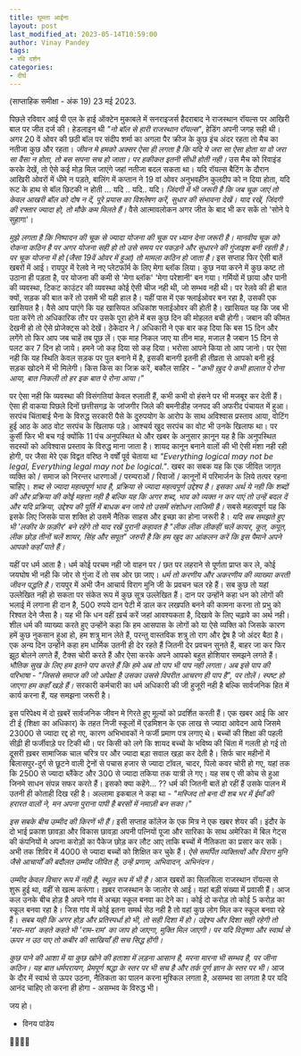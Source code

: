 ```yaml
---
title: घूमता आईना
layout: post
last_modified_at: 2023-05-14T10:59:00
author: Vinay Pandey
tags:
- रवि दर्शन
categories:
- दीर्घ
---
```

(साप्ताहिक समीक्षा - अंक 19)
23 मई 2023.

पिछले रविवार आई पी एल के हाई ऑक्टेन मुकाबले में सनराइजर्स हैदराबाद ने राजस्थान रॉयल्स पर आखिरी बाल पर जीत दर्ज की। हेडलाइन थी _"नो बॉल से हारी राजस्थान रॉयल्स"_, हेडिंग अपनी जगह सही थी। अगर 20 वें ओवर की छठी बॉल पर संदीप शर्मा का अगला पैर क्रीज के कुछ इंच अंदर रहता तो मैच का नतीजा कुछ और रहता। *जीवन मे हमको अक्सर ऐसा ही लगता है कि यदि ये जरा सा ऐसा होता या वो जरा सा वैसा न होता, तो बस सपना सच हो जाता। पर हकीकत इतनी सीधी होती नही।* उस मैच को रिवाइंड करके देखें, तो ऐसे कई मोड़ मिल जाएंगे जहां नतीजा बदल सकता था। यदि रॉयल्स बैटिंग के दौरान आखिरी ओवरों में धीमे न पड़ते, बालिंग में कप्तान ने 19 वां ओवर अनुभवहीन कुलदीप को न दिया होता, यदि रूट के हाथ से बॉल छिटकी न होती ... यदि .. यदि.. यदि। *जिंदगी में भी जरूरी है कि जब चूक जाएं तो केवल आखरी बॉल को दोष न दें, पूरे प्रयास का विश्लेषण करें, सुधार की संभावना देखें। याद रखें, जिंदगी की रफ्तार ज्यादा हो, तो मौके कम मिलते हैं।* वैसे आत्मावलोकन अगर जीत के बाद भी कर सकें तो 'सोने पे सुहागा'। 

*मुझे लगता है कि निष्पादन की चूक से ज्यादा योजना की चूक पर ध्यान देना जरूरी है। मानवीय चूक को रोकना कठिन है पर अगर योजना सही हो तो उसे समय पर पकड़ने और सुधारने की गुंजाइश बनी रहती है। पर चूक योजना में हो (जैसा 19वें ओवर में हुआ) तो मामला कठिन हो जाता है।* इस सप्ताह फिर ऐसी बातें खबरों में आई। रायपुर में रेलवे ने नए प्लेटफॉर्म के लिए मेगा ब्लॉक लिया। कुछ नया करने में कुछ कष्ट तो उठाना ही पड़ता है, पर योजना की कमी से 'मेगा ब्लॉक' 'मेगा परेशानी' बन गया। गर्मियों में छाया और पानी की व्यवस्था, टिकट काउंटर की व्यवस्था कोई ऐसी चीज नही थी, जो सम्भव नही थी। पर रेलवे की ही बात क्यों, सड़क की बात करें तो उसमें भी यही हाल है। यहीं पास में एक फ्लाईओवर बन रहा है, उसकी एक खासियत है। वैसे आप पाएंगे कि यह खासियत अधिकांश फ्लाईओवर की होती है। खासियत यह कि जब भी पता करेंगे तो अधिकारिक तौर पर उसके पूरा होने में बस कुछ दिन की मोहलत बची होगी। जबान की कीमत देखनी हो तो ऐसे प्रोजेक्ट्स को देखें। ठेकेदार ने / अधिकारी ने एक बार कह दिया कि बस 15 दिन और लगेंगे तो फिर आप जब चाहें तब पूछ लें। एक माह निकल जाए या तीन माह, मजाल है जबान 15 दिन से पलट कर 7 दिन हो जाये। हमने जो कह दिया सो कह दिया। भरोसा आपने किया तो आप जानो। पर ऐसा नही कि यह स्थिति केवल सड़क पर पुल बनाने में है, इसकी बानगी इतनी ही तीव्रता से आपको बनी हुई सड़क खोदने में भी मिलेगी। किस किस का जिक्र करें, बकौल साहिर - _"कभी ख़ुद पे कभी हालात पे रोना आया, बात निकली तो हर इक बात पे रोना आया।"_ 

पर ऐसा नही कि व्यवस्था की विसंगतियां केवल रुलाती हैं, कभी कभी वो हंसने पर भी मजबूर कर देती हैं। ऐसा ही वाकया पिछले दिनों छत्तीसगढ़ के जांजगीर जिले की बमनीडीह जनपद की अफरीद पंचायत में हुआ। सरपंच चिंताबाई भैना के विरुद्ध सरकारी पैसे के दुरुपयोग के आरोप के साथ अविश्वास प्रस्ताव आया, वोटिंग हुई आठ के आठ वोट सरपंच के खिलाफ पड़े। आश्चर्य खुद सरपंच का वोट भी उनके खिलाफ था। पर कुर्सी फिर भी बच गई क्योंकि 11 पंच अनुपस्थित थे और खबर के अनुसार क़ानून यह है कि अनुपस्थित सदस्यों को अविश्वास प्रस्ताव के विरुद्ध माना जाता है। शायद कानून बनाने वालों की भी ऐसी मंशा नही रही होगी, पर जैसा मेरे एक विद्वत वरिष्ठ ने वर्षों पूर्व चेताया था _"Everything logical may not be legal, Everything legal may not be logical."_. खबर का सबक यह कि एक जीवित जागृत व्यक्ति को / समाज को निरन्तर धारणाओं / परम्पराओं / रिवाजों / कानूनों में परिमार्जन के लिये तत्पर रहना चाहिए। *शब्द से ज्यादा महत्वपूर्ण भाव है, प्रक्रिया से ज्यादा महत्वपूर्ण उद्देश्य है। इसका अर्थ ये नही कि शब्दों की और प्रक्रिया की कोई महत्ता नही है बल्कि यह कि अगर शब्द, भाव को व्यक्त न कर पाएं तो उन्हें बदल दें और यदि प्रक्रिया, उद्देश्य की पूर्ति में बाधक बन जाये तो उसमें संशोधन लाजिमी है।* सबसे महत्वपूर्ण यह कि इसके लिए जिसके पास शक्ति हो उसमें नैतिक साहस और इच्छा का होना जरूरी है। *यदि सब समझते हुए भी 'लकीर के फ़क़ीर' बने रहेंगे तो याद रखें पुरानी कहावत है _"लीक लीक लीकहीं चलें कायर, कूत, कपूत, लीक छोड़ तीनों चलें शायर, सिंह और सपूत"_ जरुरी है कि हम खुद का आंकलन करें कि इस पैमाने अपने आपको कहाँ पाते हैं।*

यहीं पर धर्म आता है। धर्म कोई परचम नही जो वाहन पर / छत पर लहराने से पूर्णता प्राप्त कर ले, कोई जयघोष भी नही कि जोर से गुंजा दें तो सब ओर छा जाए। *धर्म तो करणीय और अकरणीय की व्याख्या करती जीवन पद्धति है।* रायपुर में अभी जैन आचार्य विराग मुनि जी के प्रवचन चल रहे हैं। सब कुछ तो यहां उल्लेखित नही हो सकता पर संकेत रूप में कुछ सूत्र उल्लेखित हैं। दान पर उन्होंने कहा धन को लोगों की भलाई में लगाना ही दान है, 500 रुपये दान पेटी में डाल कर लखपति बनने की कामना करना तो प्रभु को रिश्वत देने जैसा है। यह भी कि धन वहीं ख़र्च करें जहां आवश्यकता है, दिखावे के लिए चढ़ावे का अर्थ नही। शील धर्म की व्याख्या करते हुए उन्होंने कहा कि हम आसपास के लोगों को या ऐसे व्यक्ति को जिसके कारण हमें कुछ नुकसान हुआ हो, हम शत्रु मान लेते हैं, परन्तु वास्तविक शत्रु तो राग और द्वेष है जो अंदर बैठा है। एक अन्य दिन उन्होंने कहा हम धार्मिक उतनी ही देर रहते हैं जितनी देर प्रवचन सुनते हैं, बाहर जा कर फिर झूठ बोलने लगते हैं, टैक्स चोरी करते हैं और ऐसा करके अपने आपको बहुत होशियार समझने लगते हैं। *भौतिक सुख के लिए हम इतने पाप करते हैं कि हमे अब तो पाप भी पाप नही लगता। अब इसे पाप की परिभाषा - _"जिससे समाज की जो अपेक्षा है उसका उससे विपरीत आचरण ही पाप है"_, पर तोलें। स्पष्ट हो जाएगा हम कहाँ खड़े हैं।* सरकारी कर्मचारी का धर्म अधिकारी की जी हुजूरी नही है बल्कि सार्वजनिक हित में कार्य करना हैं, यह समझना जरूरी है। 

इस परिपेक्ष्य में दो ख़बरें सार्वजनिक जीवन मे गिरते हुए मूल्यों को प्रदर्शित करती हैं। एक खबर आई कि आर टी ई (शिक्षा का अधिकार) के तहत निजी स्कूलों में एडमिशन के एक लाख से ज्यादा आवेदन आये जिसमे 23000 से ज्यादा रद्द हो गए, कारण अभिभावकों ने फर्जी प्रमाण पत्र लगाए थे। बच्चों की शिक्षा की पहली सीढ़ी ही फर्जीवाड़े पर टिकी थी। पर किसी को लगे कि शायद बच्चों के भविष्य की चिंता में गलती हो गई तो दूसरी ख़बर सामाजिक चाल चरित्र पर और ज्यादा बड़ा सवाल खड़ा कर देती है। सिर्फ चार महीनों में बिलासपुर-दुर्ग से छूटने वाली ट्रेनों से पचास हजार से ज्यादा टॉवल, चादर, पिलो कवर चोरी हो गए, यहां तक कि 2500 से ज्यादा ब्लैंकेट और 300 से ज्यादा तकिया तक यात्री ले गए। यह सब ए सी कोच से हुआ जिनमे साधन संपन्न सफर करते हैं। इसको क्या कहेंगे... ?? धर्म की जितनी बातें हो रहीं हैं उसके पालन में उतनी ही कोताही दिख रही है। अल्लामा इकबाल ने कहा था - 
_"मस्जिद तो बना दी शब भर में ईमाँ की हरारत वालों ने,_
_मन अपना पुराना पापी है बरसों में नमाज़ी बन सका।"_

*इस सबके बीच उम्मीद की किरणें भी हैं।* इसी सप्ताह कॉलेज के एक मित्र ने एक खबर शेयर की। इंदौर के दो भाई प्रकाश छावड़ा और विकास छावड़ा अपनी पत्नियों पूजा और सारिका के साथ अमेरिका में बिल गेट्स की कंपनियों मे अपना करोड़ों का पैकेज छोड़ कर लौट आए ताकि बच्चों में नैतिकता का प्रसार कर सकें। अभी तक शिविर में 4000 से ज्यादा बच्चों को शिक्षित कर चुके हैं। *ऐसे समर्पित व्यक्तित्वों और विराग मुनि जैसे आचार्यों की बदौलत उम्मीद जीवित है, उन्हें प्रणाम, अभिवादन, अभिनंदन।*

*उम्मीद केवल विचार रूप में नही है, स्थूल रूप में भी है।* आज खबरों का सिलसिला राजस्थान रॉयल्स से शुरू हुई था, वहीं से खत्म करूंगा। ख़बर राजस्थान के जालोर से आई। यहां बड़ी संख्या में प्रवासी हैं। आज कल उनके बीच होड़ है अपने गांव में अच्छा स्कूल बनवा का देने का। कोई दो करोड़ तो कोई 5 करोड़ का स्कूल बनवा रहा है। जिस गांव में कोई इतना समर्थ सेठ नही है तो वहां कुछ लोग मिल कर स्कूल बनवा रहे हैं। *सबब यही कि अगर होड़ और प्रतिस्पर्धा हो भी, तो सही दिशा में हो। उद्देश्य और दिशा सही रहेगी तो 'मरा-मरा' कहते कहते भी 'राम-राम' का जाप हो जाएगा, मुक्ति मिल जाएगी। पर यदि वितृष्णा और स्वार्थ से ऊपर न उठ पाए तो कबीर की साखियाँ ही सच सिद्ध होंगी।*

*कुछ पाने की आशा में या कुछ खोने की हताशा में लड़ना आसान है, मरना मारना भी सम्भव है, पर जीना कठिन। यह बात धर्मपरायण, प्रेमपूर्ण श्रद्धा के स्तर पर भी सच है और तर्क पूर्ण ज्ञान के स्तर पर भी।* आज के दौर में स्वार्थ से ऊपर उठना, नैतिकता का पालन करना मुश्किल लगता है, असम्भव सा लगता है पर यदि आनंद चाहिए तो करना ही होगा - असम्भव के विरुद्ध भी। 

जय हो।

- विनय पांडेय

🙏🌷🌷🙏


